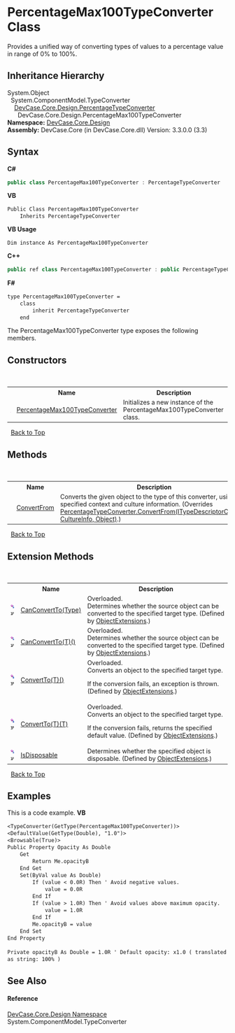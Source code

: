 # PercentageMax100TypeConverter Class
 

Provides a unified way of converting types of values to a percentage value in range of 0% to 100%.


## Inheritance Hierarchy
System.Object<br />&nbsp;&nbsp;System.ComponentModel.TypeConverter<br />&nbsp;&nbsp;&nbsp;&nbsp;<a href="T_DevCase_Core_Design_PercentageTypeConverter">DevCase.Core.Design.PercentageTypeConverter</a><br />&nbsp;&nbsp;&nbsp;&nbsp;&nbsp;&nbsp;DevCase.Core.Design.PercentageMax100TypeConverter<br />
**Namespace:**&nbsp;<a href="N_DevCase_Core_Design">DevCase.Core.Design</a><br />**Assembly:**&nbsp;DevCase.Core (in DevCase.Core.dll) Version: 3.3.0.0 (3.3)

## Syntax

**C#**<br />
``` C#
public class PercentageMax100TypeConverter : PercentageTypeConverter
```

**VB**<br />
``` VB
Public Class PercentageMax100TypeConverter
	Inherits PercentageTypeConverter
```

**VB Usage**<br />
``` VB Usage
Dim instance As PercentageMax100TypeConverter
```

**C++**<br />
``` C++
public ref class PercentageMax100TypeConverter : public PercentageTypeConverter
```

**F#**<br />
``` F#
type PercentageMax100TypeConverter =  
    class
        inherit PercentageTypeConverter
    end
```

The PercentageMax100TypeConverter type exposes the following members.


## Constructors
&nbsp;<table><tr><th></th><th>Name</th><th>Description</th></tr><tr><td>![Public method](media/pubmethod.gif "Public method")</td><td><a href="M_DevCase_Core_Design_PercentageMax100TypeConverter__ctor">PercentageMax100TypeConverter</a></td><td>
Initializes a new instance of the PercentageMax100TypeConverter class.</td></tr></table>&nbsp;
<a href="#percentagemax100typeconverter-class">Back to Top</a>

## Methods
&nbsp;<table><tr><th></th><th>Name</th><th>Description</th></tr><tr><td>![Public method](media/pubmethod.gif "Public method")</td><td><a href="M_DevCase_Core_Design_PercentageMax100TypeConverter_ConvertFrom">ConvertFrom</a></td><td>
Converts the given object to the type of this converter, using the specified context and culture information.
 (Overrides <a href="M_DevCase_Core_Design_PercentageTypeConverter_ConvertFrom">PercentageTypeConverter.ConvertFrom(ITypeDescriptorContext, CultureInfo, Object)</a>.)</td></tr></table>&nbsp;
<a href="#percentagemax100typeconverter-class">Back to Top</a>

## Extension Methods
&nbsp;<table><tr><th></th><th>Name</th><th>Description</th></tr><tr><td>![Public Extension Method](media/pubextension.gif "Public Extension Method")![Code example](media/CodeExample.png "Code example")</td><td><a href="M_DevCase_Core_Extensions_Object_ObjectExtensions_CanConvertTo">CanConvertTo(Type)</a></td><td>Overloaded.  
Determines whether the source object can be converted to the specified target type.
 (Defined by <a href="T_DevCase_Core_Extensions_Object_ObjectExtensions">ObjectExtensions</a>.)</td></tr><tr><td>![Public Extension Method](media/pubextension.gif "Public Extension Method")![Code example](media/CodeExample.png "Code example")</td><td><a href="M_DevCase_Core_Extensions_Object_ObjectExtensions_CanConvertTo__1">CanConvertTo(T)()</a></td><td>Overloaded.  
Determines whether the source object can be converted to the specified target type.
 (Defined by <a href="T_DevCase_Core_Extensions_Object_ObjectExtensions">ObjectExtensions</a>.)</td></tr><tr><td>![Public Extension Method](media/pubextension.gif "Public Extension Method")![Code example](media/CodeExample.png "Code example")</td><td><a href="M_DevCase_Core_Extensions_Object_ObjectExtensions_ConvertTo__1">ConvertTo(T)()</a></td><td>Overloaded.  
Converts an object to the specified target type. 

 If the conversion fails, an exception is thrown.
 (Defined by <a href="T_DevCase_Core_Extensions_Object_ObjectExtensions">ObjectExtensions</a>.)</td></tr><tr><td>![Public Extension Method](media/pubextension.gif "Public Extension Method")![Code example](media/CodeExample.png "Code example")</td><td><a href="M_DevCase_Core_Extensions_Object_ObjectExtensions_ConvertTo__1_1">ConvertTo(T)(T)</a></td><td>Overloaded.  
Converts an object to the specified target type. 

 If the conversion fails, returns the specified default value.
 (Defined by <a href="T_DevCase_Core_Extensions_Object_ObjectExtensions">ObjectExtensions</a>.)</td></tr><tr><td>![Public Extension Method](media/pubextension.gif "Public Extension Method")![Code example](media/CodeExample.png "Code example")</td><td><a href="M_DevCase_Core_Extensions_Object_ObjectExtensions_IsDisposable">IsDisposable</a></td><td>
Determines whether the specified object is disposable.
 (Defined by <a href="T_DevCase_Core_Extensions_Object_ObjectExtensions">ObjectExtensions</a>.)</td></tr></table>&nbsp;
<a href="#percentagemax100typeconverter-class">Back to Top</a>

## Examples
This is a code example. 
**VB**<br />
``` VB
<TypeConverter(GetType(PercentageMax100TypeConverter))>
<DefaultValue(GetType(Double), "1.0")>
<Browsable(True)>
Public Property Opacity As Double
    Get
        Return Me.opacityB
    End Get
    Set(ByVal value As Double)
        If (value < 0.0R) Then ' Avoid negative values.
            value = 0.0R
        End If
        If (value > 1.0R) Then ' Avoid values above maximum opacity.
            value = 1.0R
        End If
        Me.opacityB = value
    End Set
End Property

Private opacityB As Double = 1.0R ' Default opacity: x1.0 ( translated as string: 100% )
```


## See Also


#### Reference
<a href="N_DevCase_Core_Design">DevCase.Core.Design Namespace</a><br />System.ComponentModel.TypeConverter<br />